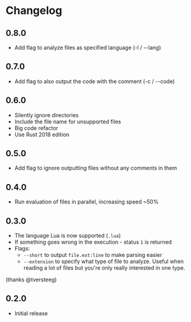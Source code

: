 # Changelog

## 0.8.0
* Add flag to analyze files as specified language (-l / --lang)

## 0.7.0
* Add flag to also output the code with the comment (-c / --code)

## 0.6.0
* Silently ignore directories
* Include the file name for unsupported files
* Big code refactor
* Use Rust 2018 edition

## 0.5.0
* Add flag to ignore outputting files without any comments in them

## 0.4.0
* Run evaluation of files in parallel, increasing speed ~50%

## 0.3.0
* The language Lua is now supported (`.lua`)
* If something goes wrong in the execution - status `1` is returned
* Flags:
  * `--short` to output `file.ext:line` to make parsing easier
  * `--extension` to specify what type of file to analyze. Useful when reading a lot of files but you're only really interested in one type.

(thanks @tversteeg)

## 0.2.0
* Initial release
